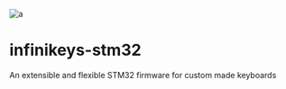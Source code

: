 ![a](https://raw.githubusercontent.com/berndoJ/infinikeys-arm32/logo/infinikeys_logo.png)

# infinikeys-stm32
 An extensible and flexible STM32 firmware for custom made keyboards

